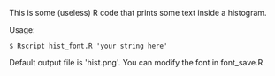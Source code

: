 This is some (useless) R code that prints some text inside a histogram.

Usage:

```
$ Rscript hist_font.R 'your string here'
```

Default output file is 'hist.png'. You can modify the font in font_save.R.

